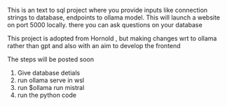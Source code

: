 This is an text to sql project where you provide inputs like connection strings to database, endpoints to ollama model. This will launch a website on port 5000 locally. there you can ask questions on your database 

This project is adopted from Hornold , but making changes wrt to ollama rather than gpt and also with an aim to develop the frontend 

The steps will be posted soon

1) Give database detials
2) run ollama serve in wsl
3) run $ollama run mistral
4) run the python code
